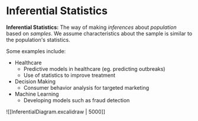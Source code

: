 # Inferential Statistics

**Inferential Statistics:** The way of making *inferences* about *population* based on *samples*. We assume characteristics about the sample is similar to the population's statistics.

Some examples include: 
- Healthcare
	- Predictive models in healthcare (eg. predicting outbreaks)
	- Use of statistics to improve treatment
- Decision Making
	- Consumer behavior analysis for targeted marketing 
- Machine Learning
	- Developing models such as fraud detection

![[InferentialDiagram.excalidraw |  5000]]

